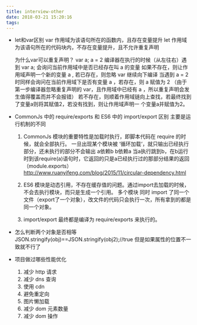 ```yaml
---
title: interview-other
date: 2018-03-21 15:20:16
tags:
---
```

* let和var区别
  var 作用域为该语句所在的函数内，且存在变量提升
  let 作用域为该语句所在的代码块内，不存在变量提升，且不允许重复声明

  为什么var可以重复声明？
  var a;
  a = 2
  编译器在执行的时候（从左往右）遇到 var a; 会询问当前作用域中是否已经存在叫 a 的变量
  如果不存在，则让作用域声明一个新的变量 a , 若已存在，则忽略 var 继续向下编译
  当遇到 a = 2 时同样会询问在当前作用域下是否有变量 a ，若存在，则 a 赋值为 2 （由于
  第一步编译器忽略重复声明的 var，且作用域中已经有 a ，所以重复声明会发生值得覆盖而并不会报错）
  若不存在，则顺着作用域链向上查找，若最终找到了变量a则将其赋值2，若没有找到，则让作用域声明一
  个变量a并赋值为2。

* CommonJs 中的 require/exports 和 ES6 中的 import/export 区别
  主要是运行机制的不同
  1. CommonJs 模块的重要特性是加载时执行，即脚本代码在 require 的时候，就会全部执行。
  一旦出现某个模块被 ‘循环加载‘，就只输出已经执行部分，还未执行的部分不会输出
  a依赖b b依赖a 当a执行跳到b，在b运行时到该require(a)语句时，它返回的只是a已经执行过的那部分结果的返回（module.exports）
  http://www.ruanyifeng.com/blog/2015/11/circular-dependency.html
  2. ES6 模块是动态引用，不存在缓存值的问题。通过import去加载的时候，不会去执行模块，而只是生成一个引用。
    多个模块 同时 import 了同一个文件（export了一个对象），改文件的代码只会执行一次，所有拿到的都是同一个对象。

  3. import/export 最终都是编译为 require/exports 来执行的。


* 怎么判断两个对象是否相等
  JSON.stringify(obj)==JSON.stringify(obj2);//true
  但是如果属性的位置不一致就不行了

* 项目做过哪些性能优化
  1. 减少 http 请求
  2. 减少 dns 查询
  3. 使用 cdn
  4. 避免重定向
  5. 图片懒加载
  6. 减少 dom 元素数量
  7. 减少 dom 操作
